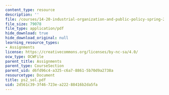 ```yaml
---
content_type: resource
description: ''
file: /courses/14-20-industrial-organization-and-public-policy-spring-2003/2d561c393f46723ea22288416b2da5fa_ps2_sol.pdf
file_size: 79078
file_type: application/pdf
hide_download: true
hide_download_original: null
learning_resource_types:
- Assignments
license: https://creativecommons.org/licenses/by-nc-sa/4.0/
ocw_type: OCWFile
parent_title: Assignments
parent_type: CourseSection
parent_uid: d6fd96c4-a325-c6a7-8861-5b70d9a2738a
resourcetype: Document
title: ps2_sol.pdf
uid: 2d561c39-3f46-723e-a222-88416b2da5fa
---
```

